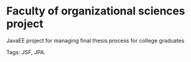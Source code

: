Faculty of organizational sciences project
=========

JavaEE project for managing final thesis process for college graduates

Tags: JSF, JPA.
